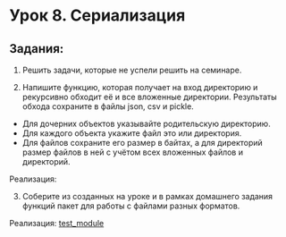 # Урок 8. Сериализация

## Задания:

1. Решить задачи, которые не успели решить на семинаре.

2. Напишите функцию, которая получает на вход директорию и рекурсивно обходит её и все вложенные директории. Результаты обхода сохраните в файлы json, csv и pickle. 
* Для дочерних объектов указывайте родительскую директорию.
* Для каждого объекта укажите файл это или директория. 
* Для файлов сохраните его размер в байтах, а для директорий размер файлов в ней с учётом всех вложенных файлов и директорий.

Реализация:

3. Соберите из созданных на уроке и в рамках домашнего задания функций пакет  для работы с файлами разных форматов.

Реализация:
[test_module](https://github.com/MikhailAkulov/intoTheDepthsOfPython/blob/main/pythonHomeWork_8/test_module.py)